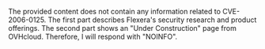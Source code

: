 The provided content does not contain any information related to CVE-2006-0125. The first part describes Flexera's security research and product offerings. The second part shows an "Under Construction" page from OVHcloud. Therefore, I will respond with "NOINFO".